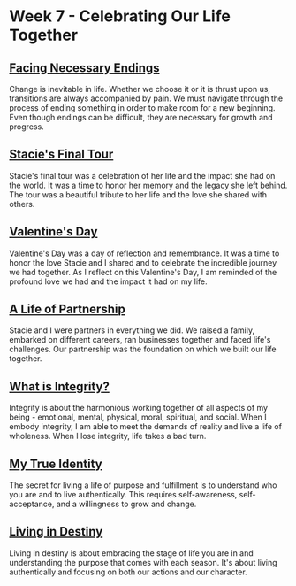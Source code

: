 # Week 7 - Celebrating Our Life Together

## [Facing Necessary Endings](/after/43.md)      

Change is inevitable in life. Whether we choose it or it is thrust upon us, transitions are always accompanied by pain.
We must navigate through the process of ending something in order to make room for a new beginning. Even though endings
can be difficult, they are necessary for growth and progress.

## [Stacie's Final Tour](/after/44.md)

Stacie's final tour was a celebration of her life and the impact she had on the world. It was a time to honor her memory
and the legacy she left behind. The tour was a beautiful tribute to her life and the love she shared with others.


## [Valentine's Day](/after/45.md)

Valentine's Day was a day of reflection and remembrance. It was a time to honor the love Stacie and I shared and to
celebrate the incredible journey we had together. As I reflect on this Valentine's Day, I am reminded of the profound
love we had and the impact it had on my life. 


## [A Life of Partnership](/after/46.md)

Stacie and I were partners in everything we did. We raised a family, embarked on different careers, ran businesses
together and faced life's challenges. Our partnership was the foundation on which we built our life together.


## [What is Integrity?](/after/47.md)

Integrity is about the harmonious working together of all aspects of my being - emotional, mental, physical, moral,
spiritual, and social. When I embody integrity, I am able to meet the demands of reality and live a life of wholeness.
When I lose integrity, life takes a bad turn.


## [My True Identity](/after/48.md)

The secret for living a life of purpose and fulfillment is to understand who you are and to live authentically. This
requires self-awareness, self-acceptance, and a willingness to grow and change. 


## [Living in Destiny](/after/49.md)

Living in destiny is about embracing the stage of life you are in and understanding the purpose that comes with each
season. It's about living authentically and focusing on both our actions and our character. 

